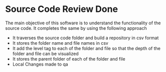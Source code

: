 # Source Code Review Done

The main objective of this software is to understand the functionality of the source code. 
It completes the same by using the following approach
- It traverses the source code folder and build a repository in csv format
- It stores the folder name and file names in csv
- It add the level tag to each of the folder and file so that the depth of the folder and file can be visualized
- It stores the parent folder of each of the folder and file
- Local Changes made to qa
